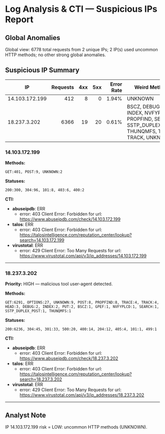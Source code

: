 # Log Analysis & CTI — Suspicious IPs Report

## Global Anomalies

Global view: 6778 total requests from 2 unique IPs; 2 IP(s) used uncommon HTTP methods; no other strong global anomalies.

## Suspicious IP Summary

| IP | Requests | 4xx | 5xx | Error Rate | Weird Methods | Tool UAs | Priority |
|---|---:|---:|---:|---:|---|---|---|
| 14.103.172.199 | 412 | 8 | 0 | 1.94% | UNKNOWN | - | — |
| 18.237.3.202 | 6366 | 19 | 20 | 0.61% | BSCZ, DEBUG, GPEF, INDEX, NVFYPLCD, PROPFIND, SEARCH, SSTP_DUPLEX_POST, THUNQMFS, TRACE, TRACK, UNKNOWN | dirbuster, nikto, nmap | HIGH |

### 14.103.172.199

**Methods:**
```
GET:401, POST:9, UNKNOWN:2
```
**Statuses:**
```
200:300, 304:96, 101:8, 403:6, 400:2
```
**CTI:**
- **abuseipdb**: ERR
  - error: 403 Client Error: Forbidden for url: https://www.abuseipdb.com/check/14.103.172.199
- **talos**: ERR
  - error: 403 Client Error: Forbidden for url: https://talosintelligence.com/reputation_center/lookup?search=14.103.172.199
- **virustotal**: ERR
  - error: 429 Client Error: Too Many Requests for url: https://www.virustotal.com/api/v3/ip_addresses/14.103.172.199

---


### 18.237.3.202

**Priority:** HIGH — malicious tool user-agent detected.

**Methods:**
```
GET:6291, OPTIONS:27, UNKNOWN:9, POST:8, PROPFIND:8, TRACE:4, TRACK:4, HEAD:3, DEBUG:2, INDEX:2, PUT:2, BSCZ:1, GPEF:1, NVFYPLCD:1, SEARCH:1, SSTP_DUPLEX_POST:1, THUNQMFS:1
```
**Statuses:**
```
200:6236, 304:45, 301:33, 500:20, 400:14, 204:12, 405:4, 101:1, 499:1
```
**CTI:**
- **abuseipdb**: ERR
  - error: 403 Client Error: Forbidden for url: https://www.abuseipdb.com/check/18.237.3.202
- **talos**: ERR
  - error: 403 Client Error: Forbidden for url: https://talosintelligence.com/reputation_center/lookup?search=18.237.3.202
- **virustotal**: ERR
  - error: 429 Client Error: Too Many Requests for url: https://www.virustotal.com/api/v3/ip_addresses/18.237.3.202

---

## Analyst Note

IP 14.103.172.199 risk = LOW: uncommon HTTP methods (UNKNOWN).
